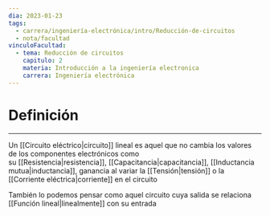 ```yaml
---
dia: 2023-01-23
tags:
  - carrera/ingeniería-electrónica/intro/Reducción-de-circuitos
  - nota/facultad
vinculoFacultad:
  - tema: Reducción de circuitos
    capitulo: 2
    materia: Introducción a la ingeniería electronica
    carrera: Ingeniería electrónica
---
```

# Definición
---
Un [[Circuito eléctrico|circuito]] lineal es aquel que no cambia los valores de los componentes electrónicos como su [[Resistencia|resistencia]], [[Capacitancia|capacitancia]], [[Inductancia mutua|inductancia]], ganancia al variar la [[Tensión|tensión]] o la [[Corriente eléctrica|corriente]] en el circuito

También lo podemos pensar como aquel circuito cuya salida se relaciona [[Función lineal|linealmente]] con su entrada